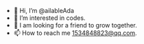 - 👋 Hi, I’m @ailableAda
- 👀 I’m interested in codes.
- 💞 I am looking for a friend to grow together.
- 📫 How to reach me 1534848823@qq.com.

<!---
ailableAda/ailableAda is a ✨ special ✨ repository because its `README.md` (this file) appears on your GitHub profile.
You can click the Preview link to take a look at your changes.
--->
